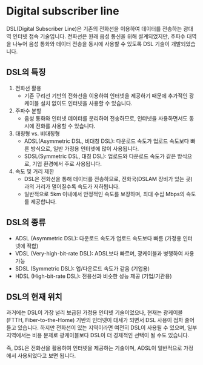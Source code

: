 # Digital subscriber line

DSL(Digital Subscriber Line)은 기존의 전화선을 이용하여 데이터를 전송하는 광대역 인터넷 접속 기술입니다. 전화선은 원래 음성 통신을 위해 설계되었지만, 주파수 대역을 나누어 음성 통화와 데이터 전송을 동시에 사용할 수 있도록 DSL 기술이 개발되었습니다.

## DSL의 특징

1. 전화선 활용 
   - 기존 구리선 기반의 전화선을 이용하여 인터넷을 제공하기 때문에 추가적인 광케이블 설치 없이도 인터넷을 사용할 수 있습니다. 
2. 주파수 분할
   - 음성 통화와 인터넷 데이터를 분리하여 전송하므로, 인터넷을 사용하면서도 동시에 전화를 사용할 수 있습니다.
3. 대칭형 vs. 비대칭형 
   - ADSL(Asymmetric DSL, 비대칭 DSL): 다운로드 속도가 업로드 속도보다 빠른 방식으로, 일반 가정용 인터넷에 많이 사용됩니다. 
   - SDSL(Symmetric DSL, 대칭 DSL): 업로드와 다운로드 속도가 같은 방식으로, 기업 환경에서 주로 사용됩니다. 
4. 속도 및 거리 제한 
   - DSL은 전화선을 통해 데이터를 전송하므로, 전화국(DSLAM 장비가 있는 곳)과의 거리가 멀어질수록 속도가 저하됩니다. 
   - 일반적으로 5km 이내에서 안정적인 속도를 보장하며, 최대 수십 Mbps의 속도를 제공합니다.

## DSL의 종류
   
- ADSL (Asymmetric DSL): 다운로드 속도가 업로드 속도보다 빠름 (가정용 인터넷에 적합)
- VDSL (Very-high-bit-rate DSL): ADSL보다 빠르며, 광케이블과 병행하여 사용 가능 
- SDSL (Symmetric DSL): 업/다운로드 속도가 같음 (기업용)
- HDSL (High-bit-rate DSL): 전용선과 비슷한 성능 제공 (기업/기관용)

## DSL의 현재 위치

과거에는 DSL이 가장 널리 보급된 가정용 인터넷 기술이었으나, 현재는 광케이블(FTTH, Fiber-to-the-Home) 기반의 인터넷이 대세가 되면서 DSL 사용이 점차 줄어들고 있습니다. 하지만 전화선이 있는 지역이라면 여전히 DSL이 사용될 수 있으며, 일부 지역에서는 비용 문제로 광케이블보다 DSL이 더 경제적인 선택이 될 수도 있습니다.

즉, DSL은 전화선을 활용하여 인터넷을 제공하는 기술이며, ADSL이 일반적으로 가정에서 사용되었다고 보면 됩니다.